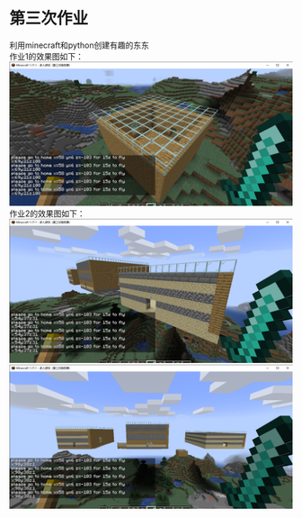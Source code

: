 # 第三次作业
利用minecraft和python创建有趣的东东  
作业1的效果图如下：  
![pic](https://github.com/ophwsjtu18/ohw21f/blob/main/wk/homework3/1.png)  
作业2的效果图如下：  
![pic](https://github.com/ophwsjtu18/ohw21f/blob/main/wk/homework3/2.1.png)  
![pic](https://github.com/ophwsjtu18/ohw21f/blob/main/wk/homework3/2.2.png)
